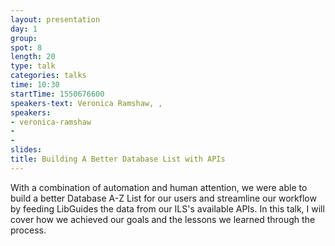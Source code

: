 ```yaml
---
layout: presentation
day: 1
group: 
spot: 8
length: 20
type: talk
categories: talks
time: 10:30
startTime: 1550676600
speakers-text: Veronica Ramshaw, , 
speakers:
- veronica-ramshaw
- 
- 
slides: 
title: Building A Better Database List with APIs
---
```

With a combination of automation and human attention, we were able to build a better Database A-Z List for our users and streamline our workflow by feeding LibGuides the data from our ILS's available APIs. 
In this talk, I will cover how we achieved our goals and the lessons we learned through the process.